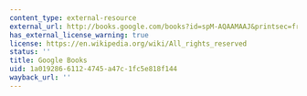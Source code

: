 ```yaml
---
content_type: external-resource
external_url: http://books.google.com/books?id=spM-AQAAMAAJ&printsec=frontcover
has_external_license_warning: true
license: https://en.wikipedia.org/wiki/All_rights_reserved
status: ''
title: Google Books
uid: 1a019286-6112-4745-a47c-1fc5e818f144
wayback_url: ''
---
```

